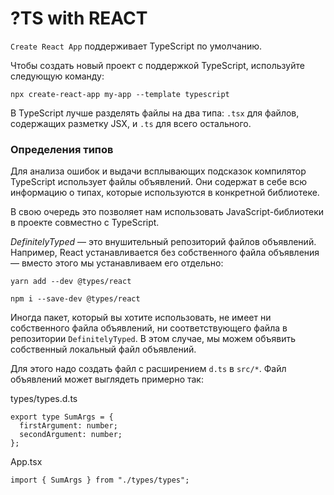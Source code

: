 # ?TS with REACT

`Create React App` поддерживает TypeScript по умолчанию.

Чтобы создать новый проект с поддержкой TypeScript, используйте следующую команду:

~~~
npx create-react-app my-app --template typescript
~~~

В TypeScript лучше разделять файлы на два типа: `.tsx` для файлов, содержащих разметку JSX, и `.ts` для всего остального.

### Определения типов

Для анализа ошибок и выдачи всплывающих подсказок компилятор TypeScript использует файлы объявлений. Они содержат в себе всю информацию о типах, которые используются в конкретной библиотеке.

В свою очередь это позволяет нам использовать JavaScript-библиотеки в проекте совместно с TypeScript.

_DefinitelyTyped_ — это внушительный репозиторий файлов объявлений. Например, React устанавливается без собственного файла объявления — вместо этого мы устанавливаем его отдельно:

~~~
yarn add --dev @types/react
~~~

~~~
npm i --save-dev @types/react
~~~

Иногда пакет, который вы хотите использовать, не имеет ни собственного файла объявлений, ни соответствующего файла в репозитории `DefinitelyTyped`. В этом случае, мы можем объявить собственный локальный файл объявлений.

Для этого надо создать файл с расширением `d.ts` в `src/*`. Файл объявлений может выглядеть примерно так:

types/types.d.ts
~~~
export type SumArgs = {
  firstArgument: number;
  secondArgument: number;
};
~~~

App.tsx
~~~
import { SumArgs } from "./types/types";
~~~
